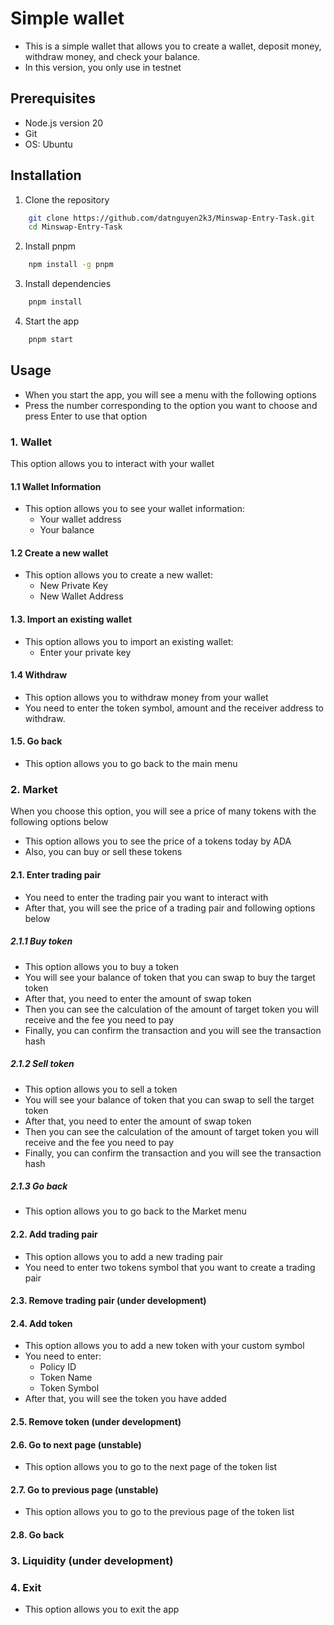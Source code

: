 # Simple wallet

- This is a simple wallet that allows you to create a wallet, deposit money, withdraw money, and check your balance.
- In this version, you only use in testnet

## Prerequisites

- Node.js version 20
- Git
- OS: Ubuntu

## Installation

1. Clone the repository
```bash
    git clone https://github.com/datnguyen2k3/Minswap-Entry-Task.git
    cd Minswap-Entry-Task
```

2. Install pnpm
```bash
    npm install -g pnpm
```

3. Install dependencies
```bash
    pnpm install
```

4. Start the app
```bash
    pnpm start
```

## Usage

- When you start the app, you will see a menu with the following options
- Press the number corresponding to the option you want to choose and press Enter to use that option

### 1. Wallet

This option allows you to interact with your wallet
#### 1.1 Wallet Information
- This option allows you to see your wallet information:
  - Your wallet address
  - Your balance

#### 1.2 Create a new wallet
- This option allows you to create a new wallet:
  - New Private Key
  - New Wallet Address

#### 1.3. Import an existing wallet
- This option allows you to import an existing wallet:
  - Enter your private key

#### 1.4 Withdraw
- This option allows you to withdraw money from your wallet
- You need to enter the token symbol, amount and the receiver address to withdraw.

#### 1.5. Go back
- This option allows you to go back to the main menu

### 2. Market

When you choose this option, you will see a price of many tokens with the following options below

- This option allows you to see the price of a tokens today by ADA
- Also, you can buy or sell these tokens

#### 2.1. Enter trading pair

- You need to enter the trading pair you want to interact with
- After that, you will see the price of a trading pair and following options below

##### 2.1.1 Buy token
- This option allows you to buy a token
- You will see your balance of token that you can swap to buy the target token
- After that, you need to enter the amount of swap token
- Then you can see the calculation of the amount of target token you will receive and the fee you need to pay
- Finally, you can confirm the transaction and you will see the transaction hash

##### 2.1.2 Sell token
- This option allows you to sell a token
- You will see your balance of token that you can swap to sell the target token
- After that, you need to enter the amount of swap token
- Then you can see the calculation of the amount of target token you will receive and the fee you need to pay
- Finally, you can confirm the transaction and you will see the transaction hash

##### 2.1.3 Go back
- This option allows you to go back to the Market menu

#### 2.2. Add trading pair
- This option allows you to add a new trading pair
- You need to enter two tokens symbol that you want to create a trading pair

#### 2.3. Remove trading pair (under development)

#### 2.4. Add token
- This option allows you to add a new token with your custom symbol
- You need to enter:
  - Policy ID
  - Token Name
  - Token Symbol
- After that, you will see the token you have added

#### 2.5. Remove token (under development)

#### 2.6. Go to next page (unstable)
- This option allows you to go to the next page of the token list

#### 2.7. Go to previous page (unstable)
- This option allows you to go to the previous page of the token list

#### 2.8. Go back

### 3. Liquidity (under development)

### 4. Exit
- This option allows you to exit the app